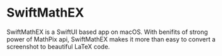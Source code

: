 # SwiftMathEX
SwiftMathEX is a SwiftUI based app on macOS. With benifits of strong power of MathPix api, SwiftMathEX makes it more than easy to convert a screenshot to beautiful LaTeX code.
